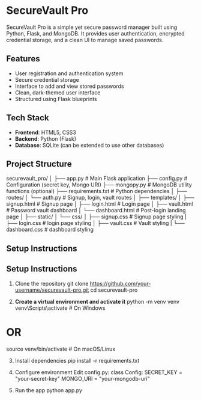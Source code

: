 # SecureVault Pro

SecureVault Pro is a simple yet secure password manager built using Python, Flask, and MongoDB. It provides user authentication, encrypted credential storage, and a clean UI to manage saved passwords.


## Features

- User registration and authentication system
- Secure credential storage
- Interface to add and view stored passwords
- Clean, dark-themed user interface
- Structured using Flask blueprints

## Tech Stack

- **Frontend**: HTML5, CSS3
- **Backend**: Python (Flask)
- **Database**: SQLite (can be extended to use other databases)

## Project Structure
securevault_pro/
│
├── app.py                  # Main Flask application
├── config.py               # Configuration (secret key, Mongo URI)
├── mongopy.py              # MongoDB utility functions (optional)
├── requirements.txt        # Python dependencies
│
├── routes/
│   └── auth.py             # Signup, login, vault routes
│
├── templates/
│   ├── signup.html         # Signup page
│   ├── login.html          # Login page
│   ├── vault.html          # Password vault dashboard
│   └── dashboard.html      # Post-login landing page
│
├── static/
│   └── css/
│       ├── signup.css      # Signup page styling
|       ├── login.css       # login page styling
│       ├── vault.css       # Vault styling
|       └── dashboard.css   # dashboard styling


## Setup Instructions


## Setup Instructions

1. Clone the repository
git clone https://github.com/your-username/securevault-pro.git
cd securevault-pro


2. **Create a virtual environment and activate it**
python -m venv venv
venv\Scripts\activate  # On Windows
# OR
source venv/bin/activate  # On macOS/Linux

3. Install dependencies
pip install -r requirements.txt

4. Configure environment
Edit config.py:
class Config:
    SECRET_KEY = "your-secret-key"
    MONGO_URI = "your-mongodb-uri"

5. Run the app
   python app.py


